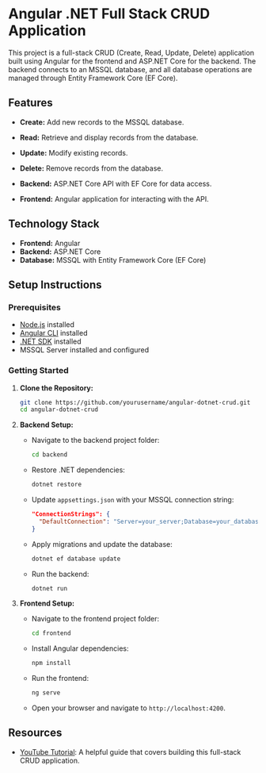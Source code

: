 # Angular .NET Full Stack CRUD Application

This project is a full-stack CRUD (Create, Read, Update, Delete) application built using Angular for the frontend and ASP.NET Core for the backend. The backend connects to an MSSQL database, and all database operations are managed through Entity Framework Core (EF Core).

## Features

- **Create:** Add new records to the MSSQL database.
- **Read:** Retrieve and display records from the database.
- **Update:** Modify existing records.
- **Delete:** Remove records from the database.


- **Backend:** ASP.NET Core API with EF Core for data access.
- **Frontend:** Angular application for interacting with the API.

## Technology Stack

- **Frontend:** Angular
- **Backend:** ASP.NET Core
- **Database:** MSSQL with Entity Framework Core (EF Core)

## Setup Instructions

### Prerequisites

- [Node.js](https://nodejs.org/) installed
- [Angular CLI](https://angular.io/cli) installed
- [.NET SDK](https://dotnet.microsoft.com/download) installed
- MSSQL Server installed and configured

### Getting Started

1. **Clone the Repository:**

   ```bash
   git clone https://github.com/yourusername/angular-dotnet-crud.git
   cd angular-dotnet-crud
   ```

2. **Backend Setup:**

   - Navigate to the backend project folder:

     ```bash
     cd backend
     ```

   - Restore .NET dependencies:

     ```bash
     dotnet restore
     ```

   - Update `appsettings.json` with your MSSQL connection string:

     ```json
     "ConnectionStrings": {
       "DefaultConnection": "Server=your_server;Database=your_database;User Id=your_username;Password=your_password;"
     }
     ```

   - Apply migrations and update the database:

     ```bash
     dotnet ef database update
     ```

   - Run the backend:

     ```bash
     dotnet run
     ```

3. **Frontend Setup:**

   - Navigate to the frontend project folder:

     ```bash
     cd frontend
     ```

   - Install Angular dependencies:

     ```bash
     npm install
     ```

   - Run the frontend:

     ```bash
     ng serve
     ```

   - Open your browser and navigate to `http://localhost:4200`.

## Resources

- [YouTube Tutorial](https://youtu.be/CdE6rVfPJ9I?si=M8dcNZhJLhjCEoug): A helpful guide that covers building this full-stack CRUD application.
